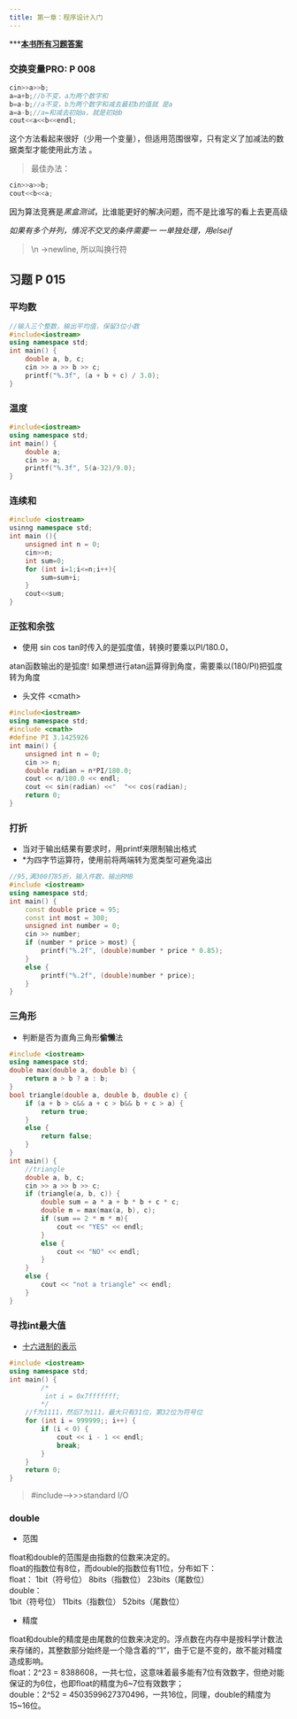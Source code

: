 ```yaml
---
title: 第一章：程序设计入门
---
```


*****[本书所有习题答案](https://github.com/aoapc-book/aoapc-bac2nd)**

### 交换变量PRO:  P 008

``` cpp
cin>>a>>b;
a=a+b;//b不变，a为两个数字和
b=a-b;//a不变，b为两个数字和减去最初b的值就 是a
a=a-b;//a=和减去初始a，就是初始b
cout<<a<<b<<endl;
```

这个方法看起来很好（少用一个变量），但适用范围很窄，只有定义了加减法的数据类型才能使用此方法 。  

> 最佳办法：

``` cpp
cin>>a>>b;
cout<<b<<a;
```

因为算法竞赛是*黑盒测试*，比谁能更好的解决问题，而不是比谁写的看上去更高级  

*如果有多个并列，情况不交叉的条件需要一 一单独处理，用elseif*

> \n ->newline, 所以叫换行符 

## 习题          P 015

###  平均数

``` cpp
//输入三个整数，输出平均值，保留3位小数
#include<iostream>
using namespace std;
int main() {
    double a, b, c;
    cin >> a >> b >> c;
    printf("%.3f", (a + b + c) / 3.0);
}
```

###  温度

``` cpp
#include<iostream>
using namespace std;
int main() {
    double a;
    cin >> a;
    printf("%.3f", 5(a-32)/9.0);
}
```

###  连续和

``` cpp
#include <iostream>
usinng namespace std;
int main (){
    unsigned int n = 0;
    cin>>n;
    int sum=0;
    for (int i=1;i<=n;i++){
        sum=sum+i;
    }
    cout<<sum;
}
```

###  正弦和余弦

  + 使用 sin cos tan时传入的是弧度值，转换时要乘以PI/180.0，  

  atan函数输出的是弧度! 如果想进行atan运算得到角度，需要乘以(180/PI)把弧度转为角度

  + 头文件 \<cmath\>

``` cpp
#include<iostream>
using namespace std;
#include <cmath>
#define PI 3.1425926
int main() {
	unsigned int n = 0;
	cin >> n;
	double radian = n*PI/180.0;
	cout << n/180.0 << endl;
	cout << sin(radian) <<"  "<< cos(radian);
	return 0;
}
```

###  打折

  + 当对于输出结果有要求时，用printf来限制输出格式  
  + \*为四字节运算符，使用前将两端转为宽类型可避免溢出

``` cpp
//95,满300打85折，输入件数，输出RMB
#include <iostream>
using namespace std;
int main() {
    const double price = 95;
    const int most = 300;
    unsigned int number = 0;
    cin >> number;
    if (number * price > most) {
        printf("%.2f", (double)number * price * 0.85);
    }
    else {
        printf("%.2f", (double)number * price);
    }
}
```

### 三角形

* 判断是否为直角三角形**偷懒**法

``` cpp
#include <iostream>
using namespace std;
double max(double a, double b) {
	return a > b ? a : b;
}
bool triangle(double a, double b, double c) {
	if (a + b > c&& a + c > b&& b + c > a) {
		return true;
	}
	else {
		return false;
	}
}
int main() {
	//triangle
	double a, b, c;
	cin >> a >> b >> c;
	if (triangle(a, b, c)) {
		double sum = a * a + b * b + c * c;
		double m = max(max(a, b), c);
		if (sum == 2 * m * m){
			cout << "YES" << endl;
		}
		else {
			cout << "NO" << endl;
		}
	}
	else {
		cout << "not a triangle" << endl;
	}
}
```

### 寻找int最大值

  + [十六进制的表示](https://baike.baidu.com/item/%E5%8D%81%E5%85%AD%E8%BF%9B%E5%88%B6%E6%95%B0)

  

``` cpp
#include <iostream>
using namespace std;
int main() {
        /*
         int i = 0x7fffffff;
        */
	//f为1111，然后7为111，最大只有31位，第32位为符号位
	for (int i = 999999;; i++) {
		if (i < 0) {
			cout << i - 1 << endl;
			break;
		}
	}
	return 0;
}
```

> #include<stdio>-->>>standard I/O

### double

  + 范围  

  float和double的范围是由指数的位数来决定的。    
  float的指数位有8位，而double的指数位有11位，分布如下：     
  float：
  1bit（符号位） 8bits（指数位） 23bits（尾数位）    
  double：   
  1bit（符号位） 11bits（指数位） 52bits（尾数位）  

  + 精度     

  float和double的精度是由尾数的位数来决定的。浮点数在内存中是按科学计数法来存储的，其整数部分始终是一个隐含着的“1”，由于它是不变的，故不能对精度造成影响。  
  float：2^23 = 8388608，一共七位，这意味着最多能有7位有效数字，但绝对能保证的为6位，也即float的精度为6~7位有效数字；  
  double：2^52 = 4503599627370496，一共16位，同理，double的精度为15~16位。  

